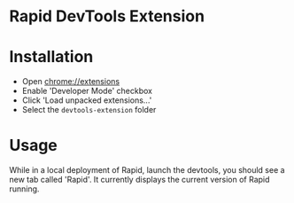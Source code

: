 Rapid DevTools Extension
===

Installation
===

 * Open [chrome://extensions](chrome://extensions)
 * Enable 'Developer Mode' checkbox
 * Click 'Load unpacked extensions...'
 * Select the `devtools-extension` folder

Usage
===
While in a local deployment of Rapid, launch the devtools, you should see a new tab called 'Rapid'. It currently displays the current version of Rapid running.
